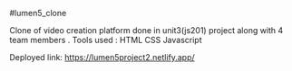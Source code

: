 #lumen5_clone

Clone of video creation platform done in unit3(js201) project along with 4 team members .
Tools used :
HTML
CSS
Javascript

Deployed link:
https://lumen5project2.netlify.app/
